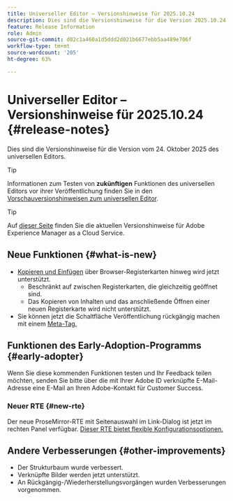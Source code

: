```yaml
---
title: Universeller Editor – Versionshinweise für 2025.10.24
description: Dies sind die Versionshinweise für die Version 2025.10.24 des universellen Editors.
feature: Release Information
role: Admin
source-git-commit: d02c1a460a1d5ddd2d021b6677ebb5aa489e706f
workflow-type: tm+mt
source-wordcount: '205'
ht-degree: 63%

---
```



# Universeller Editor – Versionshinweise für 2025.10.24 {#release-notes}

Dies sind die Versionshinweise für die Version vom 24. Oktober 2025 des universellen Editors.

>[!TIP]
>
>Informationen zum Testen von **zukünftigen** Funktionen des universellen Editors vor ihrer Veröffentlichung finden Sie in den [Vorschauversionshinweisen zum universellen Editor](/help/release-notes/universal-editor/preview.md).

>[!TIP]
>
>Auf [dieser Seite](/help/release-notes/release-notes-cloud/release-notes-current.md) finden Sie die aktuellen Versionshinweise für Adobe Experience Manager as a Cloud Service.

## Neue Funktionen {#what-is-new}

* [Kopieren und Einfügen](/help/sites-cloud/authoring/universal-editor/authoring.md#copy-paste) über Browser-Registerkarten hinweg wird jetzt unterstützt.
   * Beschränkt auf zwischen Registerkarten, die gleichzeitig geöffnet sind.
   * Das Kopieren von Inhalten und das anschließende Öffnen einer neuen Registerkarte wird nicht unterstützt.
* Sie können jetzt die Schaltfläche Veröffentlichung rückgängig machen mit einem [Meta-Tag.](/help/implementing/universal-editor/customizing.md#meta-tags)

## Funktionen des Early-Adoption-Programms {#early-adopter}

Wenn Sie diese kommenden Funktionen testen und Ihr Feedback teilen möchten, senden Sie bitte über die mit Ihrer Adobe ID verknüpfte E-Mail-Adresse eine E-Mail an Ihren Adobe-Kontakt für Customer Success.

### Neuer RTE {#new-rte}

Der neue ProseMirror-RTE mit Seitenauswahl im Link-Dialog ist jetzt im rechten Panel verfügbar. [Dieser RTE bietet flexible Konfigurationsoptionen.](/help/implementing/universal-editor/configure-rte.md)

## Andere Verbesserungen {#other-improvements}

* Der Strukturbaum wurde verbessert.
* Verknüpfte Bilder werden jetzt unterstützt.
* An Rückgängig-/Wiederherstellungsvorgängen wurden Verbesserungen vorgenommen.